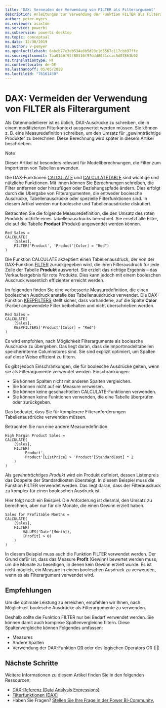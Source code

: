 ```yaml
---
title: 'DAX: Vermeiden der Verwendung von FILTER als Filterargument'
description: Anleitungen zur Verwendung der Funktion FILTER als Filterargument.
author: peter-myers
ms.reviewer: asaxton
ms.service: powerbi
ms.subservice: powerbi-desktop
ms.topic: conceptual
ms.date: 12/30/2019
ms.author: v-pemyer
ms.openlocfilehash: 6abcb77e3eb534e8b5d20c1d5567c117cbb97ffe
ms.sourcegitcommit: 7aa0136f93f88516f97ddd8031ccac5d07863b92
ms.translationtype: HT
ms.contentlocale: de-DE
ms.lasthandoff: 05/05/2020
ms.locfileid: "76161430"
---
```

# <a name="dax-avoid-using-filter-as-a-filter-argument"></a>DAX: Vermeiden der Verwendung von FILTER als Filterargument

Als Datenmodellierer ist es üblich, DAX-Ausdrücke zu schreiben, die in einem modifizierten Filterkontext ausgewertet werden müssen. Sie können z. B. eine Measuredefinition schreiben, um den Umsatz für „gewinnträchtige Produkte“ zu berechnen. Diese Berechnung wird später in diesem Artikel beschrieben.

> [!NOTE]
> Dieser Artikel ist besonders relevant für Modellberechnungen, die Filter zum Importieren von Tabellen anwenden.

Die DAX-Funktionen [CALCULATE](/dax/calculate-function-dax) und [CALCULATETABLE](/dax/calculatetable-function-dax) sind wichtige und nützliche Funktionen. Mit ihnen können Sie Berechnungen schreiben, die Filter entfernen oder hinzufügen oder Beziehungspfade ändern. Dies erfolgt durch die Übergabe von Filterargumenten, die entweder boolesche Ausdrücke, Tabellenausdrücke oder spezielle Filterfunktionen sind. In diesem Artikel werden nur boolesche und Tabellenausdrücke diskutiert.

Betrachten Sie die folgende Measuredefinition, die den Umsatz des roten Produkts mithilfe eines Tabellenausdrucks berechnet. Sie ersetzt alle Filter, die auf die Tabelle **Product** (Produkt) angewendet werden können.

```dax
Red Sales =
CALCULATE(
    [Sales],
    FILTER('Product', 'Product'[Color] = "Red")
)
```

Die Funktion CALCULATE akzeptiert einen Tabellenausdruck, der von der DAX-Funktion [FILTER](/dax/filter-function-dax) zurückgegeben wird, die ihren Filterausdruck für jede Zeile der Tabelle **Produkt** auswertet. Sie erzielt das richtige Ergebnis – das Verkaufsergebnis für rote Produkte. Dies kann jedoch mit einem booleschen Ausdruck wesentlich effizienter erreicht werden.

Im folgenden finden Sie eine verbesserte Measuredefinition, die einen booleschen Ausdruck anstelle des Tabellenausdrucks verwendet. Die DAX-Funktion [KEEPFILTERS](/dax/keepfilters-function-dax) stellt sicher, dass vorhandene, auf die Spalte **Color** (Farbe) angewendete Filter beibehalten und nicht überschrieben werden.

```dax
Red Sales =
CALCULATE(
    [Sales],
    KEEPFILTERS('Product'[Color] = "Red")
)
```

Es wird empfohlen, nach Möglichkeit Filterargumente als boolesche Ausdrücke zu übergeben. Das liegt daran, dass die Importmodelltabellen speicherinterne Columnstores sind. Sie sind explizit optimiert, um Spalten auf diese Weise effizient zu filtern.

Es gibt jedoch Einschränkungen, die für boolesche Ausdrücke gelten, wenn sie als Filterargumente verwendet werden. Einschränkungen:

- Sie können Spalten nicht mit anderen Spalten vergleichen.
- Sie können nicht auf ein Measure verweisen.
- Sie können keine geschachtelten CALCULATE-Funktionen verwenden.
- Sie können keine Funktionen verwenden, die eine Tabelle überprüfen oder zurückgeben.

Das bedeutet, dass Sie für komplexere Filteranforderungen Tabellenausdrücke verwenden müssen.

Betrachten Sie nun eine andere Measuredefinition.

```dax
High Margin Product Sales =
CALCULATE(
    [Sales],
    FILTER(
        'Product',
        'Product'[ListPrice] > 'Product'[StandardCost] * 2
    )
)
```

Als _gewinnträchtiges Produkt_ wird ein Produkt definiert, dessen Listenpreis das Doppelte der Standardkosten übersteigt. In diesem Beispiel muss die Funktion FILTER verwendet werden. Das liegt daran, dass der Filterausdruck zu komplex für einen booleschen Ausdruck ist.

Hier folgt noch ein Beispiel. Die Anforderung ist diesmal, den Umsatz zu berechnen, aber nur für die Monate, die einen Gewinn erzielt haben.

```dax
Sales for Profitable Months =
CALCULATE(
    [Sales],
    FILTER(
        VALUES('Date'[Month]),
        [Profit] > 0)
    )
)
```

In diesem Beispiel muss auch die Funktion FILTER verwendet werden. Der Grund dafür ist, dass das Measure **Profit** (Gewinn) bewertet werden muss, um die Monate zu beseitigen, in denen kein Gewinn erzielt wurde. Es ist nicht möglich, ein Measure in einem booleschen Ausdruck zu verwenden, wenn es als Filterargument verwendet wird.

## <a name="recommendations"></a>Empfehlungen

Um die optimale Leistung zu erreichen, empfehlen wir Ihnen, nach Möglichkeit boolesche Ausdrücke als Filterargumente zu verwenden.

Deshalb sollte die Funktion FILTER nur bei Bedarf verwendet werden. Sie können damit auch komplexe Spaltenvergleiche filtern. Diese Spaltenvergleiche können Folgendes umfassen:

- Measures
- Andere Spalten
- Verwendung der DAX-Funktion [OR](/dax/or-function-dax) oder des logischen Operators OR (||)

## <a name="next-steps"></a>Nächste Schritte

Weitere Informationen zu diesem Artikel finden Sie in den folgenden Ressourcen:

- [DAX-Referenz (Data Analysis Expressions)](/dax/)
- [Filterfunktionen (DAX)](/dax/filter-function-dax)
- Haben Sie Fragen? [Stellen Sie Ihre Frage in der Power BI-Community.](https://community.powerbi.com/)
